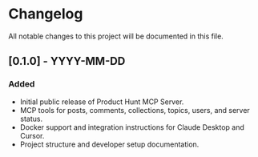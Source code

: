 # Changelog

All notable changes to this project will be documented in this file.

## [0.1.0] - YYYY-MM-DD
### Added
- Initial public release of Product Hunt MCP Server.
- MCP tools for posts, comments, collections, topics, users, and server status.
- Docker support and integration instructions for Claude Desktop and Cursor.
- Project structure and developer setup documentation. 